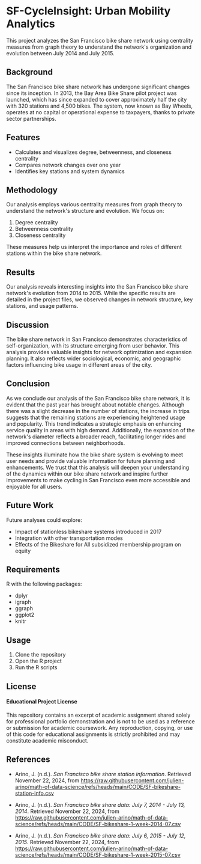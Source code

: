 # SF-CycleInsight: Urban Mobility Analytics

This project analyzes the San Francisco bike share network using centrality measures from graph theory to understand the network's organization and evolution between July 2014 and July 2015.

## Background

The San Francisco bike share network has undergone significant changes since its inception. In 2013, the Bay Area Bike Share pilot project was launched, which has since expanded to cover approximately half the city with 320 stations and 4,500 bikes. The system, now known as Bay Wheels, operates at no capital or operational expense to taxpayers, thanks to private sector partnerships.

## Features

- Calculates and visualizes degree, betweenness, and closeness centrality
- Compares network changes over one year
- Identifies key stations and system dynamics

## Methodology

Our analysis employs various centrality measures from graph theory to understand the network's structure and evolution. We focus on:

1. Degree centrality
2. Betweenness centrality
3. Closeness centrality

These measures help us interpret the importance and roles of different stations within the bike share network.

## Results

Our analysis reveals interesting insights into the San Francisco bike share network's evolution from 2014 to 2015. While the specific results are detailed in the project files, we observed changes in network structure, key stations, and usage patterns.

## Discussion

The bike share network in San Francisco demonstrates characteristics of self-organization, with its structure emerging from user behavior. This analysis provides valuable insights for network optimization and expansion planning. It also reflects wider sociological, economic, and geographic factors influencing bike usage in different areas of the city.

## Conclusion

As we conclude our analysis of the San Francisco bike share network, it is evident that the past year has brought about notable changes. Although there was a slight decrease in the number of stations, the increase in trips suggests that the remaining stations are experiencing heightened usage and popularity. This trend indicates a strategic emphasis on enhancing service quality in areas with high demand. Additionally, the expansion of the network's diameter reflects a broader reach, facilitating longer rides and improved connections between neighborhoods. 

These insights illuminate how the bike share system is evolving to meet user needs and provide valuable information for future planning and enhancements. We trust that this analysis will deepen your understanding of the dynamics within our bike share network and inspire further improvements to make cycling in San Francisco even more accessible and enjoyable for all users.

## Future Work

Future analyses could explore:
- Impact of stationless bikeshare systems introduced in 2017
- Integration with other transportation modes
- Effects of the Bikeshare for All subsidized membership program on equity

## Requirements

R with the following packages:
- dplyr
- igraph
- ggraph
- ggplot2
- knitr

## Usage

1. Clone the repository
2. Open the R project
3. Run the R scripts

## License

#### Educational Project License

This repository contains an excerpt of academic assignment shared solely for professional portfolio demonstration and is not to be used as a reference or submission for academic coursework. Any reproduction, copying, or use of this code for educational assignments is strictly prohibited and may constitute academic misconduct.


## References

- Arino, J. (n.d.). *San Francisco bike share station information*. Retrieved November 22, 2024, from https://raw.githubusercontent.com/julien-arino/math-of-data-science/refs/heads/main/CODE/SF-bikeshare-station-info.csv

- Arino, J. (n.d.). *San Francisco bike share data: July 7, 2014 - July 13, 2014*. Retrieved November 22, 2024, from https://raw.githubusercontent.com/julien-arino/math-of-data-science/refs/heads/main/CODE/SF-bikeshare-1-week-2014-07.csv

- Arino, J. (n.d.). *San Francisco bike share data: July 6, 2015 - July 12, 2015*. Retrieved November 22, 2024, from https://raw.githubusercontent.com/julien-arino/math-of-data-science/refs/heads/main/CODE/SF-bikeshare-1-week-2015-07.csv
